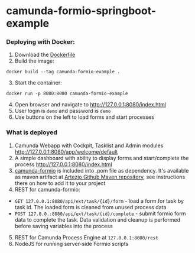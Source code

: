 # camunda-formio-springboot-example

### Deploying with Docker:

1. Download the [Dockerfile](https://github.com/Artezio/camunda-formio-springboot-example/blob/master/Dockerfile)
2. Build the image:
  ```
  docker build --tag camunda-formio-example .
  ```
3. Start the container:
  ```
  docker run -p 8080:8080 camunda-formio-example
  ```
4. Open browser and navigate to http://127.0.0.1:8080/index.html
5. User login is `demo` and password is `demo`
6. Use buttons on the left to load forms and start processes



### What is deployed

1. Camunda Webapp with Cockpit, Tasklist and Admin modules http://127.0.0.1:8080/app/welcome/default
2. A simple dashboard with ability to display forms and start/complete the process http://127.0.0.1:8080/index.html
3. [camunda-formio](https://github.com/Artezio/camunda-formio) is included into .pom file as dependency. It's available as maven artifact at [Artezio Github Maven repository](https://github.com/Artezio/ART-MVN-REPO), see instructions there on how to add it to your project
4. REST for camunda-formio:
  * `GET 127.0.0.1:8080/api/ext/task/{id}/form` - load a form for task by task id. The loaded form is cleaned from unused process data
  * `POST 127.0.0.:8080/api/ext/task/{id}/complete` - submit formio form data to complete the task. Data validation and cleanup is performed before saving variables into the process
5. REST for Camunda Process Engine at `127.0.0.1:8080/rest`
6. NodeJS for running server-side Formio scripts
